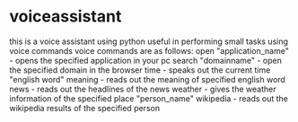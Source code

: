 # voiceassistant
this is a voice assistant using python useful in performing small tasks using voice commands
voice commands are as follows:
open "application_name" - opens the specified application in your pc
search "domainname" - open the specified domain in the browser
time - speaks out the current time
"english word" meaning - reads out the meaning of specified english word
news - reads out the headlines of the news 
weather - gives the weather information of the specified place
"person_name" wikipedia - reads out the wikipedia results of the specified person
